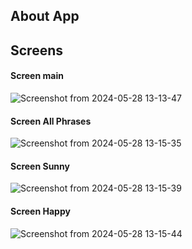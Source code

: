## About App

## Screens 

#### Screen main
![Screenshot from 2024-05-28 13-13-47](https://github.com/jhonatansantanaa/new_phrase_app/assets/113706844/f3d2d56a-f07a-40e6-a6f3-0f76c9a28ed5)

#### Screen All Phrases
![Screenshot from 2024-05-28 13-15-35](https://github.com/jhonatansantanaa/new_phrase_app/assets/113706844/6569ba32-6428-47ab-a49a-a3c7b146db44)

#### Screen Sunny
![Screenshot from 2024-05-28 13-15-39](https://github.com/jhonatansantanaa/new_phrase_app/assets/113706844/0a51ecce-8a31-4971-ad41-8770aee9b7fb)

#### Screen Happy
![Screenshot from 2024-05-28 13-15-44](https://github.com/jhonatansantanaa/new_phrase_app/assets/113706844/d2450967-2f29-46a1-add4-da56d4a5332d)

